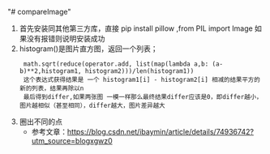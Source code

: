 "# compareImage" 
1. 首先安装同其他第三方库，直接 pip install pillow ,from PIL import Image 如果没有报错则说明安装成功
2. histogram()是图片直方图，返回一个列表；
	```	
	 math.sqrt(reduce(operator.add, list(map(lambda a,b: (a-b)**2,histogram1, histogram2)))/len(histogram1))
	 这个表达式获得结果是 一个 histogram1[i] - histogram2[i] 相减的结果平方的新的列表，结果再除以n
	 最后得到differ,如果两张图 一模一样那么最终结果differ应该是0，即differ越小，图片越相似（甚至相同），differ越大，图片差异越大
	```	
3. 圈出不同的点
    * 参考文章：https://blog.csdn.net/ibaymin/article/details/74936742?utm_source=blogxgwz0
	